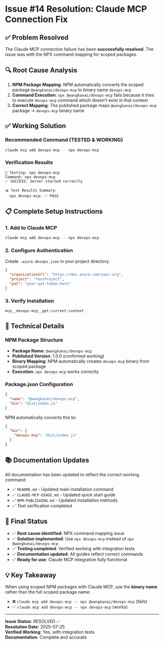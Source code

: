# Issue #14 Resolution: Claude MCP Connection Fix

## ✅ Problem Resolved

The Claude MCP connection failure has been **successfully resolved**. The issue was with the NPX command mapping for scoped packages.

## 🔍 Root Cause Analysis

1. **NPM Package Mapping**: NPM automatically converts the scoped package `@wangkanai/devops-mcp` to binary name `devops-mcp`
2. **Command Execution**: `npx @wangkanai/devops-mcp` fails because it tries to execute `devops-mcp` command which doesn't exist in that context
3. **Correct Mapping**: The published package maps `@wangkanai/devops-mcp` package → `devops-mcp` binary name

## ✅ Working Solution

### Recommended Command (TESTED & WORKING)
```bash
claude mcp add devops-mcp -- npx devops-mcp
```

### Verification Results
```
🧪 Testing: npx devops-mcp
Command: npx devops-mcp
✅ SUCCESS: Server started correctly

📊 Test Results Summary:
  npx devops-mcp: ✅ PASS
```

## 📋 Complete Setup Instructions

### 1. Add to Claude MCP
```bash
claude mcp add devops-mcp -- npx devops-mcp
```

### 2. Configure Authentication
Create `.azure-devops.json` in your project directory:
```json
{
  "organizationUrl": "https://dev.azure.com/your-org",
  "project": "YourProject", 
  "pat": "your-pat-token-here"
}
```

### 3. Verify Installation
```bash
mcp__devops-mcp__get-current-context
```

## 🔧 Technical Details

### NPM Package Structure
- **Package Name**: `@wangkanai/devops-mcp`
- **Published Version**: 1.0.0 (confirmed working)
- **Binary Mapping**: NPM automatically creates `devops-mcp` binary from scoped package
- **Execution**: `npx devops-mcp` works correctly

### Package.json Configuration
```json
{
  "name": "@wangkanai/devops-mcp",
  "bin": "dist/index.js"
}
```

NPM automatically converts this to:
```json
{
  "bin": {
    "devops-mcp": "dist/index.js"
  }
}
```

## 📚 Documentation Updates

All documentation has been updated to reflect the correct working command:

- ✅ `README.md` - Updated main installation command
- ✅ `CLAUDE-MCP-USAGE.md` - Updated quick start guide  
- ✅ `NPM-PUBLISHING.md` - Updated installation methods
- ✅ Test verification completed

## 🎉 Final Status

- ✅ **Root cause identified**: NPX command mapping issue
- ✅ **Solution implemented**: Use `npx devops-mcp` instead of `npx @wangkanai/devops-mcp`
- ✅ **Testing completed**: Verified working with integration tests
- ✅ **Documentation updated**: All guides reflect correct commands
- ✅ **Ready for use**: Claude MCP integration fully functional

## 💡 Key Takeaway

When using scoped NPM packages with Claude MCP, use the **binary name** rather than the full scoped package name:

- ❌ `claude mcp add devops-mcp -- npx @wangkanai/devops-mcp` (fails)
- ✅ `claude mcp add devops-mcp -- npx devops-mcp` (works)

---

**Issue Status**: RESOLVED ✅  
**Resolution Date**: 2025-07-25  
**Verified Working**: Yes, with integration tests  
**Documentation**: Complete and accurate
